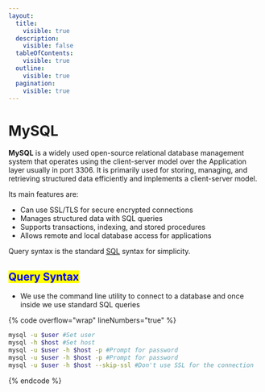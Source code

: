 ```yaml
---
layout:
  title:
    visible: true
  description:
    visible: false
  tableOfContents:
    visible: true
  outline:
    visible: true
  pagination:
    visible: true
---
```


# MySQL

**MySQL** is a widely used open-source relational database management system that operates using the client-server model over the Application layer usually in port 3306. It is primarily used for storing, managing, and retrieving structured data efficiently and implements a client-server model.

Its main features are:

* Can use SSL/TLS for secure encrypted connections
* Manages structured data with SQL queries
* Supports transactions, indexing, and stored procedures
* Allows remote and local database access for applications

Query syntax is the standard [SQL](./) syntax for simplicity.

## <mark style="color:blue;">Query Syntax</mark>

* We use the command line utility to connect to a database and once inside we use standard SQL queries

{% code overflow="wrap" lineNumbers="true" %}
```bash
mysql -u $user #Set user
mysql -h $host #Set host
mysql -u $user -h $host -p #Prompt for password
mysql -u $user -h $host -p #Prompt for password
mysql -u $user -h $host --skip-ssl #Don't use SSL for the connection
```
{% endcode %}
